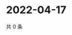 # 2022-04-17

共 0 条

<!-- BEGIN WEIBO -->
<!-- 最后更新时间 Sun Apr 17 2022 06:00:40 GMT+0800 (China Standard Time) -->

<!-- END WEIBO -->
